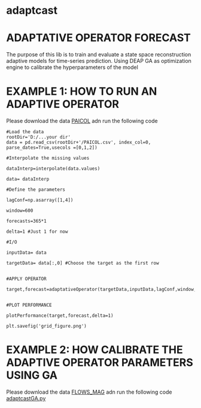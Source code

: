 # adaptcast  
# ADAPTATIVE OPERATOR FORECAST  
The purpose of this lib is to train and evaluate a state space reconstruction adaptive models for time-series prediction.  Using DEAP GA as optimization engine to calibrate the hyperparameters of the model

# EXAMPLE 1: HOW TO RUN AN ADAPTIVE OPERATOR

Please download the data [PAICOL](adaptcast/PAICOL.csv) adn run the following code
```
#Load the data
rootDir='D:/...your dir'
data = pd.read_csv(rootDir+'/PAICOL.csv', index_col=0, parse_dates=True,usecols =[0,1,2])

#Interpolate the missing values

dataInterp=interpolate(data.values)

data= dataInterp

#Define the parameters

lagConf=np.asarray([1,4])

window=600

forecasts=365*1

delta=1 #Just 1 for now

#I/O

inputData= data

targetData= data[:,0] #Choose the target as the first row


#APPLY OPERATOR

target,forecast=adaptativeOperator(targetData,inputData,lagConf,window,delta,forecasts)


#PLOT PERFORMANCE

plotPerformance(target,forecast,delta=1)

plt.savefig('grid_figure.png')
```

# EXAMPLE 2: HOW CALIBRATE THE ADAPTIVE OPERATOR PARAMETERS USING GA 

Please download the data [FLOWS_MAG](adaptcast/FLOWS_MAG.csv) adn run the following code [adaptcastGA.py](adaptcast/GA_calibration.py)






